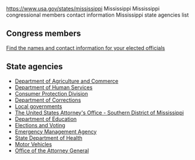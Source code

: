 

https://www.usa.gov/states/mississippi
Mississippi
Mississippi congressional members contact information
Mississippi state agencies list

Congress members
----------------

[Find the names and contact information for your elected officials](https://www.usa.gov/elected-officials)

State agencies
--------------

* [Department of Agriculture and Commerce](https://www.mdac.ms.gov/)
* [Department of Human Services](https://www.mdhs.ms.gov/)
* [Consumer Protection Division](https://attorneygenerallynnfitch.com/divisions/consumer-protection/)
* [Department of Corrections](https://www.mdoc.ms.gov/)
* [Local governments](https://sos.ms.gov/communications-publications/2020-2024-mississippi-blue-book)
* [The United States Attorney's Office - Southern District of Mississippi](https://www.justice.gov/usao-sdms)
* [Department of Education](https://www.mdek12.org/)
* [Elections and Voting](https://www.sos.ms.gov/elections-voting)
* [Emergency Management Agency](https://www.msema.org/)
* [State Department of Health](https://msdh.ms.gov/)
* [Motor Vehicles](https://www.mmvc.ms.gov/)
* [Office of the Attorney General](https://attorneygenerallynnfitch.com/)
